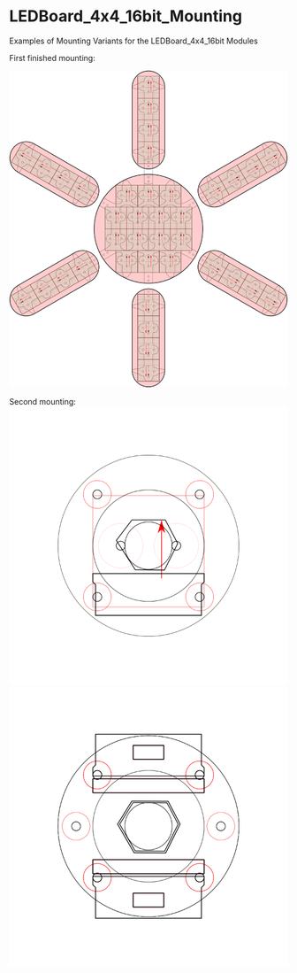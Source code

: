 # LEDBoard_4x4_16bit_Mounting
Examples of Mounting Variants for the LEDBoard_4x4_16bit Modules

First finished mounting:

![Mounting Sun](mounting_sun.svg)

Second mounting:  
![Lightguide Spot](mounting_lightguide_spot_12mm.svg)
![Lightguide Spot](mounting_lightguide_spot_17mm.svg)
